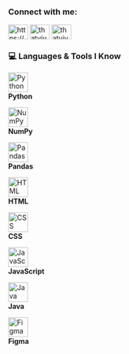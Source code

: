 
<h3 align="left">Connect with me:</h3>
<p align="left">
<a href="https://linkedin.com/in/https://www.linkedin.com/in/vivek-hingu-16b6a92a6/" target="blank"><img align="center" src="https://raw.githubusercontent.com/rahuldkjain/github-profile-readme-generator/master/src/images/icons/Social/linked-in-alt.svg" alt="https://www.linkedin.com/in/vivek-hingu-16b6a92a6/" height="30" width="40" /></a>
<a href="https://instagram.com/thatvivekhingu" target="blank"><img align="center" src="https://raw.githubusercontent.com/rahuldkjain/github-profile-readme-generator/master/src/images/icons/Social/instagram.svg" alt="thatvivekhingu" height="30" width="40" /></a>
<a href="https://www.leetcode.com/thatvivekhingu" target="blank"><img align="center" src="https://raw.githubusercontent.com/rahuldkjain/github-profile-readme-generator/master/src/images/icons/Social/leet-code.svg" alt="thatvivekhingu" height="30" width="40" /></a>
</p>

### 💻 Languages & Tools I Know
<p align="left">
  <a href="#"><img src="https://cdn.jsdelivr.net/gh/devicons/devicon/icons/python/python-original.svg" width="40" height="40" alt="Python"/></a><br><strong>Python</strong>
</p>

<p align="left">
  <a href="#"><img src="https://cdn.jsdelivr.net/gh/devicons/devicon/icons/numpy/numpy-original.svg" width="40" height="40" alt="NumPy"/></a><br><strong>NumPy</strong>
</p>

<p align="left">
  <a href="#"><img src="https://pandas.pydata.org/static/img/pandas_mark.svg" width="40" height="40" alt="Pandas"/></a><br><strong>Pandas</strong>
</p>

<p align="left">
  <a href="#"><img src="https://cdn.jsdelivr.net/gh/devicons/devicon/icons/html5/html5-original.svg" width="40" height="40" alt="HTML"/></a><br><strong>HTML</strong>
</p>

<p align="left">
  <a href="#"><img src="https://cdn.jsdelivr.net/gh/devicons/devicon/icons/css3/css3-original.svg" width="40" height="40" alt="CSS"/></a><br><strong>CSS</strong>
</p>

<p align="left">
  <a href="#"><img src="https://cdn.jsdelivr.net/gh/devicons/devicon/icons/javascript/javascript-original.svg" width="40" height="40" alt="JavaScript"/></a><br><strong>JavaScript</strong>
</p>

<p align="left">
  <a href="#"><img src="https://cdn.jsdelivr.net/gh/devicons/devicon/icons/java/java-original.svg" width="40" height="40" alt="Java"/></a><br><strong>Java</strong>
</p>

<p align="left">
  <a href="#"><img src="https://cdn.jsdelivr.net/gh/devicons/devicon/icons/figma/figma-original.svg" width="40" height="40" alt="Figma"/></a><br><strong>Figma</strong>
</p>


